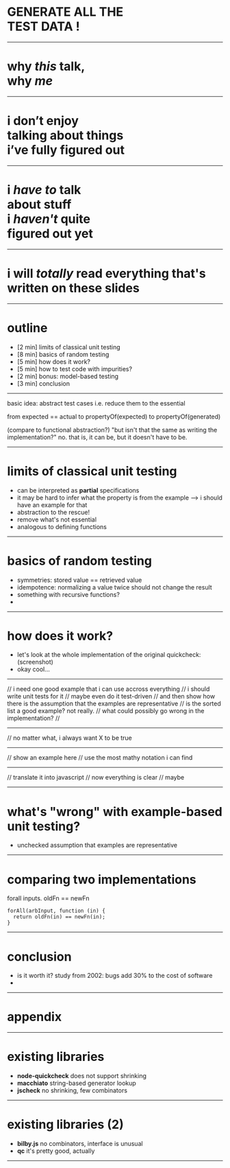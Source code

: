 # GENERATE ALL THE <br>TEST DATA !

---

# why *this* talk,<br />why *me*

---

# i don’t enjoy<br>talking about things<br>i’ve fully figured out

---

# i *have to* talk<br>about stuff<br> i *haven't* quite <br>figured out yet

---

# i will *totally* read everything that's written on these slides

---

# outline

* [2 min] limits of classical unit testing
* [8 min] basics of random testing
* [5 min] how does it work?
* [5 min] how to test code with impurities?
* [2 min] bonus: model-based testing
* [3 min] conclusion

---

basic idea: abstract test cases
i.e. reduce them to the essential

from expected == actual
to propertyOf(expected)
to propertyOf(generated)

(compare to functional abstraction?)
"but isn't that the same as writing the implementation?"
no. that is, it can be, but it doesn't have to be.

---

# limits of classical unit testing

* can be interpreted as **partial** specifications
* it may be hard to infer what the property is from the example --> i should have an example for that
* abstraction to the rescue!
* remove what's not essential
* analogous to defining functions

---

# basics of random testing

* symmetries: stored value == retrieved value
* idempotence: normalizing a value twice should not change the result
* something with recursive functions?
*

---

# how does it work?

* let's look at the whole implementation of the original quickcheck: (screenshot)
* okay cool…

---

// i need one good example that i can use accross everything
// i should write unit tests for it
// maybe even do it test-driven
// and then show how there is the assumption that the examples are representative
// is the sorted list a good example? not really.
// what could possibly go wrong in the implementation?
//

---

// no matter what, i always want X to be true

---

// show an example here
// use the most mathy notation i can find

---

// translate it into javascript
// now everything is clear
// maybe

---

# what's "wrong" with example-based unit testing?

* unchecked assumption that examples are representative

---

# comparing two implementations

forall inputs. oldFn == newFn

````
forAll(arbInput, function (in) {
  return oldFn(in) == newFn(in);
}
````
---

# conclusion

* is it worth it?
  study from 2002: bugs add 30% to the cost of software
*

---

# appendix

---

# existing libraries

- **node-quickcheck**
  does not support shrinking
- **macchiato**
  string-based generator lookup
- **jscheck**
  no shrinking, few combinators

---

# existing libraries (2)

- **bilby.js**
  no combinators, interface is unusual
- **qc**
  it's pretty good, actually

---

#
